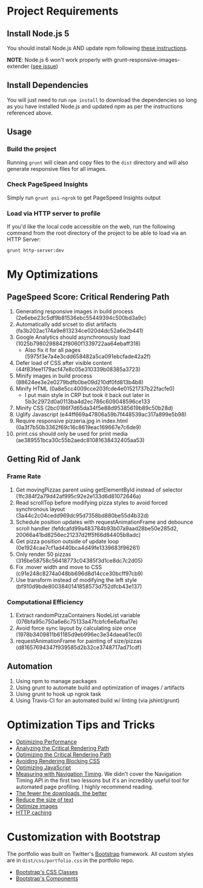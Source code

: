 # Project Requirements

## Install Node.js 5
You should install Node.js AND update npm following 
[these instructions](https://docs.npmjs.com/getting-started/installing-node).

**NOTE**: Node.js 6 won't work properly with grunt-responsive-images-extender 
([see issue](https://github.com/stephanmax/grunt-responsive-images-extender/issues/12))

## Install Dependencies
You will just need to run `npm install` to download the dependencies so 
long as you have installed Node.js and updated npm as per the 
instructions referenced above.

## Usage 

### Build the project
Running `grunt` will clean and copy files to the `dist` directory and 
will also generate responsive files for all images.

### Check PageSpeed Insights
Simply run `grunt psi-ngrok` to get PageSpeed Insights output

### Load via HTTP server to profile
If you'd like the local code accessible on the web, run the following 
command from the root directory of the project to be able to load via 
an HTTP Server:

```grunt http-server:dev```

# My Optimizations

## PageSpeed Score: Critical Rendering Path 
1. Generating responsive images in build process (2e6ebe23c5df9b81536ebc55449394c500bd3a9c)
1. Automatically add srcset to dist artifacts (fa3b202ac174a9e813234ce020d4dc52a6e2b441)
1. Google Analytics should asynchronously load (1025b7980298842f8060f1339722aa64ebaff318)
    * Also fix it for all pages (5975f3e7a4e3cdd658482a5ca091ebcfade42a2f)
1. Defer load of CSS after visible content (44f83fee1179acf47e8c05e310339b08385a3723)
1. Minify images in build process (88624ee3e2e0279bdfb0be09d210df0fd813b4b8)
1. Minify HTML (0a8e5cc4009cce203fcde4e01521737b22facfe0)
    * I put main style in CRP but took it back out later in 5b3c2972d0a0113ba4d2ec786c609048596ce133
1. Minify CSS (2bc0186f7d65da34f5e88d95385619b89c50b28d)
1. Uglify Javascript (e44ff669a47806a59b7f448539ac317a899e5b98)
1. Require responsive pizzeria.jpg in index.html (0a3f7b50b3362f69c16c8619eac169667e7c6de9)
1. print.css should only be used for print media (ae389551bca30c55b2aedc81081638432405aa53)

## Getting Rid of Jank

### Frame Rate
1. Get movingPizzas parent using getElementById instead of selector (1fc384f2a79d42af995c92e2e133d6d81072646a)
1. Read scrollTop before modifying pizza styles to avoid forced 
synchronous layout (3a44c2c04cedd969dc95d7358bd880be55d4b32d)
1. Schedule position updates with requestAnimationFrame and debounce 
scroll handler (fefdcafd99a483784b93b07a9aad28be50e285d2, 
20066a41bd8256ec21237d2ff5f66d84405b8adc)
1. Get pizza position outside of update loop (0e1924cae7cf1ad440bca4d49fe1339683f96261)
1. Only render 50 pizzas (316be58758c56418773c04385f3d1ce8dc7c2d05)
1. Fix .mover width and move to CSS (c91e248c8274a048bb696d8d14cce30bcff97cb9)
1. Use transform instead of modifying the left style (bf910d9bde8003840141858573d752dfcb43e137)

### Computational Efficiency
1. Extract randomPizzaContainers NodeList variable (076bfa95c750a6e6c75133a47fcbfc6e6afba17e)
1. Avoid force sync layout by calculating size once (1978b3409811b61185d9eb996ec3e34daea61ec0)
1. requestAnimationFrame for painting of size/pizzas (d81657694347f939585d2b32ce3748717ad71cdf)

## Automation

1. Using npm to manage packages
1. Using grunt to automate build and optimization of images / artifacts
1. Using grunt to hook up ngrok task
1. Using Travis-CI for an automated build w/ linting (via jshint/grunt)

# Optimization Tips and Tricks
* [Optimizing Performance](https://developers.google.com/web/fundamentals/performance/ "web performance")
* [Analyzing the Critical Rendering Path](https://developers.google.com/web/fundamentals/performance/critical-rendering-path/analyzing-crp.html "analyzing crp")
* [Optimizing the Critical Rendering Path](https://developers.google.com/web/fundamentals/performance/critical-rendering-path/optimizing-critical-rendering-path.html "optimize the crp!")
* [Avoiding Rendering Blocking CSS](https://developers.google.com/web/fundamentals/performance/critical-rendering-path/render-blocking-css.html "render blocking css")
* [Optimizing JavaScript](https://developers.google.com/web/fundamentals/performance/critical-rendering-path/adding-interactivity-with-javascript.html "javascript")
* [Measuring with Navigation Timing](https://developers.google.com/web/fundamentals/performance/critical-rendering-path/measure-crp.html "nav timing api"). We didn't cover the Navigation Timing API in the first two lessons but it's an incredibly useful tool for automated page profiling. I highly recommend reading.
* <a href="https://developers.google.com/web/fundamentals/performance/optimizing-content-efficiency/eliminate-downloads.html">The fewer the downloads, the better</a>
* <a href="https://developers.google.com/web/fundamentals/performance/optimizing-content-efficiency/optimize-encoding-and-transfer.html">Reduce the size of text</a>
* <a href="https://developers.google.com/web/fundamentals/performance/optimizing-content-efficiency/image-optimization.html">Optimize images</a>
* <a href="https://developers.google.com/web/fundamentals/performance/optimizing-content-efficiency/http-caching.html">HTTP caching</a>

# Customization with Bootstrap
The portfolio was built on Twitter's <a href="http://getbootstrap.com/">Bootstrap</a> framework. All custom styles are in `dist/css/portfolio.css` in the portfolio repo.

* <a href="http://getbootstrap.com/css/">Bootstrap's CSS Classes</a>
* <a href="http://getbootstrap.com/components/">Bootstrap's Components</a>
